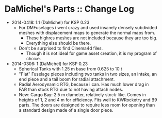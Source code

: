 # DaMichel's Parts :: Change Log

* 2014-0418: 1.1 (DaMichel) for KSP 0.23
	+ For DMFuselages i went crazy and used insanely densely subdivided meshes with displacement maps to generate the normal maps from.
		- These highres meshes are not included because they are too big.
		- Everything else should be there.
	+ Don't be surprised to find Cinema4d files.
		- Though it is not ideal for game asset creation, it is my program of choice.
* 2014-0306: 1 (DaMichel) for KSP 0.23
	+ Spherical Tanks with 1.25 m base from 0.625 to 10 t
	+ "Flat" Fuselage pieces including two tanks in two sizes, an intake, an end piece and a tail boom for radial attachment.
	+ Radial Aerodynamic RTG, because i can. Has much lower drag in FAR than stock RTG due to not having attach nodes.
	+ New: Cargo Bay: 2.5 m diameter, relatively stock-like. Comes in heights of 1, 2 and 4 m for efficiency. Fits well to KWRocketry and B9 parts. The doors are designed to require less room for opening than a standard design made of a single door piece.
